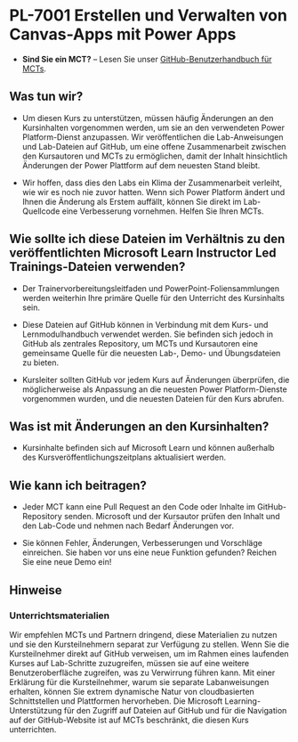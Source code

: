 # PL-7001 Erstellen und Verwalten von Canvas-Apps mit Power Apps

- **Sind Sie ein MCT?** – Lesen Sie unser [GitHub-Benutzerhandbuch für MCTs](https://microsoftlearning.github.io/MCT-User-Guide/).

## Was tun wir?

- Um diesen Kurs zu unterstützen, müssen häufig Änderungen an den Kursinhalten vorgenommen werden, um sie an den verwendeten Power Platform-Dienst anzupassen.  Wir veröffentlichen die Lab-Anweisungen und Lab-Dateien auf GitHub, um eine offene Zusammenarbeit zwischen den Kursautoren und MCTs zu ermöglichen, damit der Inhalt hinsichtlich Änderungen der Power Plattform auf dem neuesten Stand bleibt.

- Wir hoffen, dass dies den Labs ein Klima der Zusammenarbeit verleiht, wie wir es noch nie zuvor hatten. Wenn sich Power Platform ändert und Ihnen die Änderung als Erstem auffällt, können Sie direkt im Lab-Quellcode eine Verbesserung vornehmen. Helfen Sie Ihren MCTs.

## Wie sollte ich diese Dateien im Verhältnis zu den veröffentlichten Microsoft Learn Instructor Led Trainings-Dateien verwenden?

- Der Trainervorbereitungsleitfaden und PowerPoint-Foliensammlungen werden weiterhin Ihre primäre Quelle für den Unterricht des Kursinhalts sein.

- Diese Dateien auf GitHub können in Verbindung mit dem Kurs- und Lernmodulhandbuch verwendet werden. Sie befinden sich jedoch in GitHub als zentrales Repository, um MCTs und Kursautoren eine gemeinsame Quelle für die neuesten Lab-, Demo- und Übungsdateien zu bieten.

- Kursleiter sollten GitHub vor jedem Kurs auf Änderungen überprüfen, die möglicherweise als Anpassung an die neuesten Power Platform-Dienste vorgenommen wurden, und die neuesten Dateien für den Kurs abrufen.

## Was ist mit Änderungen an den Kursinhalten?

- Kursinhalte befinden sich auf Microsoft Learn und können außerhalb des Kursveröffentlichungszeitplans aktualisiert werden.

## Wie kann ich beitragen?

- Jeder MCT kann eine Pull Request an den Code oder Inhalte im GitHub-Repository senden. Microsoft und der Kursautor prüfen den Inhalt und den Lab-Code und nehmen nach Bedarf Änderungen vor.

- Sie können Fehler, Änderungen, Verbesserungen und Vorschläge einreichen. Sie haben vor uns eine neue Funktion gefunden? Reichen Sie eine neue Demo ein!

## Hinweise

### Unterrichtsmaterialien

Wir empfehlen MCTs und Partnern dringend, diese Materialien zu nutzen und sie den Kursteilnehmern separat zur Verfügung zu stellen. Wenn Sie die Kursteilnehmer direkt auf GitHub verweisen, um im Rahmen eines laufenden Kurses auf Lab-Schritte zuzugreifen, müssen sie auf eine weitere Benutzeroberfläche zugreifen, was zu Verwirrung führen kann. Mit einer Erklärung für die Kursteilnehmer, warum sie separate Labanweisungen erhalten, können Sie extrem dynamische Natur von cloudbasierten Schnittstellen und Plattformen hervorheben. Die Microsoft Learning-Unterstützung für den Zugriff auf Dateien auf GitHub und für die Navigation auf der GitHub-Website ist auf MCTs beschränkt, die diesen Kurs unterrichten.
